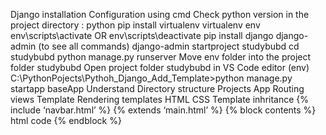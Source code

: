 Django installation
Configuration using cmd
Check python version in the project directory : python
pip install virtualenv
virtualenv env
env\scripts\activate OR env\scripts\deactivate
pip install django
django-admin (to see all commands)
django-admin startproject studybubd
cd studybubd
python manage.py runserver
Move env folder into the project folder studybubd
Open project folder studybubd in VS Code editor
(env) C:\PythonPojects\Pythoh_Django_Add_Template>python manage.py startapp baseApp
Understand Directory structure 
Projects
App
Routing
views 
Template 
Rendering templates
HTML CSS
Template inhritance
{% include ‘navbar.html’ %}
{% extends ‘main.html’ %}
{% block contents %} html code {% endblock %}
